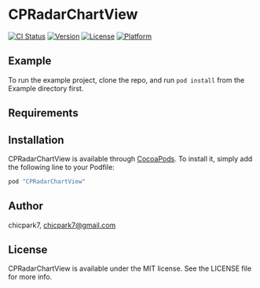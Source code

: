 # CPRadarChartView

[![CI Status](http://img.shields.io/travis/chicpark7/CPRadarChartView.svg?style=flat)](https://travis-ci.org/chicpark7/CPRadarChartView)
[![Version](https://img.shields.io/cocoapods/v/CPRadarChartView.svg?style=flat)](http://cocoapods.org/pods/CPRadarChartView)
[![License](https://img.shields.io/cocoapods/l/CPRadarChartView.svg?style=flat)](http://cocoapods.org/pods/CPRadarChartView)
[![Platform](https://img.shields.io/cocoapods/p/CPRadarChartView.svg?style=flat)](http://cocoapods.org/pods/CPRadarChartView)

## Example

To run the example project, clone the repo, and run `pod install` from the Example directory first.

## Requirements

## Installation

CPRadarChartView is available through [CocoaPods](http://cocoapods.org). To install
it, simply add the following line to your Podfile:

```ruby
pod "CPRadarChartView"
```

## Author

chicpark7, chicpark7@gmail.com

## License

CPRadarChartView is available under the MIT license. See the LICENSE file for more info.
